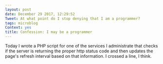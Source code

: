 ```yaml
---
layout: post
date: December 29 2017, 12:29:52
Tweet: At what point do I stop denying that I am a programmer?
tags: microblog
Context: yes
title: Confession: I may be a programmer
---
```


Today I wrote a PHP script for one of the services I administrate that checks if the server is returning the proper http status code and then updates the page's refresh interval based on that information. I crossed a line, I think.
